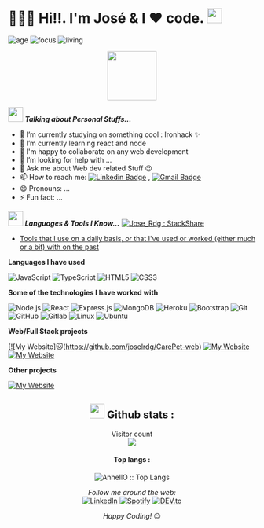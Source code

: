 
<h1>🙋🏻‍♂️ Hi!!. I'm José & I ❤️ code. <img src="https://raw.githubusercontent.com/sidbelbase/sidbelbase/master/wave.gif" width="30px"> </h1>


![age](https://img.shields.io/badge/age-34-blue)
![focus](https://img.shields.io/badge/focus-frontend-brightgreen)
![living](https://img.shields.io/badge/living-madrid-3c9)
<!-- ![visitors](https://visitor-badge.herokuapp.com/badge?page_id=joselrdg.github.profile) -->



<p align="center">
  <img src="https://raw.githubusercontent.com/coderjojo/coderjojo/master/img/github.gif" width=100>
  </p>

 


<img src="https://media.giphy.com/media/ObNTw8Uzwy6KQ/giphy.gif" width="30px">&nbsp;***Talking about Personal Stuffs...***
- 🔭 I’m currently studying on something cool : Ironhack ✨
- 🌱 I’m currently learning react and node
- 👯 I'm happy to collaborate on any web development
- 🤔 I’m looking for help with ...
- 💬 Ask me about Web dev related Stuff 😉
- 📫 How to reach me:  [![Linkedin Badge](https://img.shields.io/badge/-LinkedIn-blue?style=flat-square&logo=Linkedin&logoColor=white&link=)](https://www.linkedin.com/in/joseluis-rodriguez-gonz%C3%A1lez-5ba553205/) 
, [![Gmail Badge](https://img.shields.io/badge/-Gmail-c14438?style=flat-square&logo=Gmail&logoColor=white&link=mailto:shuklaraghav321.com)](mailto:josesietepicos@gmail.com)
- 😄 Pronouns: ...
- ⚡ Fun fact: ...

<img src="https://media.giphy.com/media/ObNTw8Uzwy6KQ/giphy.gif" width="30px">&nbsp;***Languages & Tools I Know...*** <a href="https://stackshare.io/joselrdg/my-stack">
    <img src="https://img.shields.io/badge/tech-stack-0690fa.svg?style=flat" alt="Jose_Rdg : StackShare" />
- Tools that I use on a daily basis, or that I've used or worked (either much or a bit) with on the past  
  </a>

**Languages I have used**

<!-- ![C++](https://img.shields.io/badge/-C++-black?style=flat-square&logo=c) -->
![JavaScript](https://img.shields.io/badge/-JavaScript-000000?style=flat&logo=javascript)
![TypeScript](https://img.shields.io/badge/-TypeScript-000000?style=flat&logo=typescript&logoColor=007ACC)
![HTML5](https://img.shields.io/badge/-HTML5-000000?style=flat&logo=HTML5)
![CSS3](https://img.shields.io/badge/-CSS3-black?style=flat-square&logo=css3)

**Some of the technologies I have worked with**

![Node.js](https://img.shields.io/badge/-Node.js-000000?style=flat&logo=node.js&logoColor=339933)
![React](https://img.shields.io/badge/-React-000000?style=flat&logo=React&logoColor=61DAFB)
![Express.js](https://img.shields.io/badge/-Express-black?style=flat-square&logo=expressjs)
![MongoDB](https://img.shields.io/badge/-MongoDB-black?style=flat-square&logo=mongodb)
![Heroku](https://img.shields.io/badge/-Heroku-black?style=flat-square&logo=heroku)
![Bootstrap](https://img.shields.io/badge/-Bootstrap-black?style=flat-square&logo=bootstrap)
![Git](https://img.shields.io/badge/-Git-000000?style=flat&logo=git&logoColor=F05032)
![GitHub](https://img.shields.io/badge/-GitHub-000000?style=flat&logo=github&logoColor=FFFFFF)
![Gitlab](https://img.shields.io/badge/-Gitlab-black?style=flat-square&logo=gitlab)
![Linux](https://img.shields.io/badge/-Linux-000000?style=flat&logo=linux&logoColor=FCC624)
![Ubuntu](https://img.shields.io/badge/-Ubuntu-black?style=flat-square&logo=ubuntu)
<!-- ![SCSS](https://img.shields.io/badge/-SCSS-black?style=flat-square&logo=SASS) -->


**Web/Full Stack projects**

[![My Website]🐱(https://github.com/joselrdg/CarePet-web)
[![My Website](https://img.shields.io/badge/-🌊&nbsp;&nbsp;Infect&nbsp;me-000000?style=flat)](https://github.com/joselrdg/Infect-me)
[![My Website](https://img.shields.io/badge/-🩸&nbsp;&nbsp;Project&nbsp;game-000000?style=flat)](https://github.com/joselrdg/project-game)


**Other projects**

[![My Website](https://img.shields.io/badge/-📡&nbsp;&nbsp;Mars&nbsp;Kata-000000?style=flat)](https://github.com/joselrdg/Mars-Rover-Kata)

<h2 align="center"><img src="https://media.giphy.com/media/WUlplcMpOCEmTGBtBW/giphy.gif" width="30"> Github stats :</h2>

<p align="center"> 
  Visitor count<br>
  <img src="https://profile-counter.glitch.me/joselrdg/count.svg" />
</p>

<h4 align="center">Top langs :</h4>

<p align="center"><img src="https://github-readme-stats.vercel.app/api/top-langs/?username=joselrdg&langs_count=10&theme=tokyonight&layout=compact" alt="AnhellO :: Top Langs" /></p>

<!-- <h4 align="center">Profile stats :</h4> -->

<!--<p align="center"><img src="https://github-readme-stats.vercel.app/api?username=joselrdg&show_icons=true&theme=synthwave" alt="AnhellO :: Profile Stats" /></p> -->

<div align="center">
<i>Follow me around the web:</i><br>
<a href="https://www.linkedin.com/in/joseluis-rodriguez-gonz%C3%A1lez-5ba553205/" target="_blank"><img src="https://img.shields.io/badge/LinkedIn-%230077B5.svg?&style=flat-square&logo=linkedin&logoColor=white" alt="LinkedIn"></a>
<a href="https://open.spotify.com/user/thecerrajas" target="_blank"><img src="https://img.shields.io/badge/Spotify-%231ED760.svg?&style=flat-square&logo=spotify&logoColor=white" alt="Spotify"></a>
<a href="https://dev.to/joselrdg" target="_blank"><img src="https://img.shields.io/badge/DEV-%230A0A0A.svg?&style=flat-square&logo=DEV.to&logoColor=white" alt="DEV.to"></a>
</p>

<i>Happy Coding!</i> 😊

</div>
